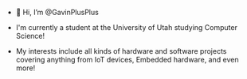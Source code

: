 - 👋 Hi, I’m @GavinPlusPlus
- I'm currently a student at the University of Utah studying Computer Science!

- My interests include all kinds of hardware and software projects covering anything from IoT devices, Embedded hardware, and even more!
